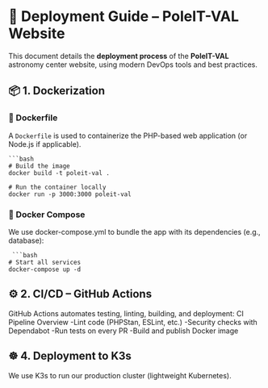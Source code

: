 # 🚀 Deployment Guide – PoleIT-VAL Website

This document details the **deployment process** of the **PoleIT-VAL** astronomy center website, using modern DevOps tools and best practices.

## 📦 1. Dockerization

### 🐳 Dockerfile
A `Dockerfile` is used to containerize the PHP-based web application (or Node.js if applicable).

    ```bash
    # Build the image
    docker build -t poleit-val .
    
    # Run the container locally
    docker run -p 3000:3000 poleit-val

### 🧱 Docker Compose
We use docker-compose.yml to bundle the app with its dependencies (e.g., database):

     ```bash
    # Start all services
    docker-compose up -d

## ⚙️ 2. CI/CD – GitHub Actions
GitHub Actions automates testing, linting, building, and deployment:
 CI Pipeline Overview
   -Lint code (PHPStan, ESLint, etc.)
   -Security checks with Dependabot
   -Run tests on every PR
   -Build and publish Docker image

## ☸️ 4. Deployment to K3s
We use K3s to run our production cluster (lightweight Kubernetes).

